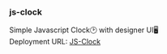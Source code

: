 ### js-clock
Simple Javascript Clock🕑 with designer UI🖥️
<br>
Deployment URL: [JS-Clock](https://gracious-raman-0d0e91.netlify.app/)
